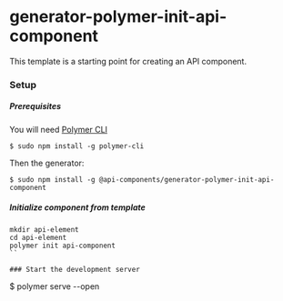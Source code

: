 # generator-polymer-init-api-component

This template is a starting point for creating an API component.

### Setup

##### Prerequisites

You will need [Polymer CLI](https://www.polymer-project.org/2.0/docs/tools/polymer-cli)

```
$ sudo npm install -g polymer-cli
```

Then the generator:

```
$ sudo npm install -g @api-components/generator-polymer-init-api-component
```

##### Initialize component from template

```
mkdir api-element
cd api-element
polymer init api-component
``

### Start the development server

```
$ polymer serve --open
```
